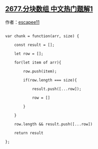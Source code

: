 ## [2677.分块数组 中文热门题解1](https://leetcode.cn/problems/chunk-array/solutions/100000/2677-fen-kuai-shu-zu-jian-dan-ti-wo-zhon-mmf4)

作者：[escapee11](https://leetcode.cn/u/escapee11)

```
var chunk = function(arr, size) {
    const result = [];
    let row = [];
    for(let item of arr){
        row.push(item);
        if(row.length === size){
            result.push([...row]);
            row = []
        }
    }
    row.length && result.push([...row])
    return result
};
```